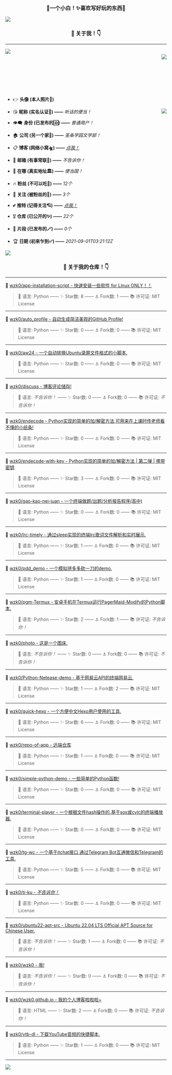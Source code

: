<h3 align="center">🌈一个小白！✨喜欢写好玩的东西🎉</h3>

<img align='center' src='https://i0.hdslb.com/bfs/article/02db465212d3c374a43c60fa2625cc1caeaab796.png'>

<h3 align="center">💯 关于我！👇</h3>

---

<img align='left' src='https://github-readme-stats.vercel.app/api?username=wzk0&theme=tokyonight&show_icons=true'>

<br>

<img align='right' src='https://github-readme-stats.vercel.app/api/top-langs/?username=wzk0&layout=compact&theme=tokyonight'>

<br><br><br><br><br><br>

* 👉 **头像 (本人照片🔮)**

<img align='right' src='https://avatars.githubusercontent.com/u/89891126?v=4'>

* 😘 **昵称 (实名认证👑) ——** *听话的便当！*

* 👁️‍🗨️ **身份 (已发布的🆔) ——** *普通用户！* 

* 🏠 **公司 (另一个家💢) ——** *圣条学园文学部！*

* 📋 **博客 (网络小窝🛸) ——** *[点我！](https://wzk0.github.io/)*

* 📮 **邮箱 (有事常联📧) ——** *不告诉你！*

* 🏩 **在哪 (真实地址🏛️) ——** *便当国！*

* 🔥 **粉丝 (不可以吃🐻) ——** *12个* 

* 🦄 **关注 (被粉丝的🚀) ——** *3个*

* 💕 **推特 (记得关注💘) ——** *[点我！](https://twitter.com/thd_bd)*

* 🎖 **仓库 (已公开的✨) ——** *22个* 

* 💎 **片段 (已发布的🪄) ——** *0个* 

* 🏆 **日期 (初来乍到✅) ——** *2021-09-01T03:21:12Z*

<img align='center' src='https://i0.hdslb.com/bfs/article/02db465212d3c374a43c60fa2625cc1caeaab796.png'>

<h3 align="center">💯 关于我的仓库！👇</h3>

---

🤎 [wzk0/app-installation-script - 快速安装一些软件 for Linux ONLY！！](https://github.com/wzk0/app-installation-script)

> 💬 语言: Python —— ✨ Star数: 8 —— ⚓ Fork数: 1 —— 📚 许可证: MIT License

---

💙 [wzk0/auto_profile - 自动生成简洁美观的GitHub Profile!](https://github.com/wzk0/auto_profile)

> 💬 语言: Python —— ✨ Star数: 0 —— ⚓ Fork数: 0 —— 📚 许可证: MIT License

---

💚 [wzk0/aw24 - 一个自动转换Ubuntu录屏文件格式的小脚本.](https://github.com/wzk0/aw24)

> 💬 语言: Python —— ✨ Star数: 0 —— ⚓ Fork数: 0 —— 📚 许可证: MIT License

---

💜 [wzk0/discuss - 博客评论储存!](https://github.com/wzk0/discuss)

> 💬 语言: *不告诉你！* —— ✨ Star数: 0 —— ⚓ Fork数: 0 —— 📚 许可证: *不告诉你！*

---

💚 [wzk0/endecode - Python实现的简单的加/解密方法,可用来在上课时传老师看不懂的小纸条!](https://github.com/wzk0/endecode)

> 💬 语言: Python —— ✨ Star数: 0 —— ⚓ Fork数: 0 —— 📚 许可证: MIT License

---

💙 [wzk0/endecode-with-key - Python实现的简单的加/解密方法 | 第二弹 | 携带密钥](https://github.com/wzk0/endecode-with-key)

> 💬 语言: Python —— ✨ Star数: 3 —— ⚓ Fork数: 0 —— 📚 许可证: MIT License

---

🖤 [wzk0/gao-kao-nei-juan - 一个终端做题/出题/分析报告程序(高中)](https://github.com/wzk0/gao-kao-nei-juan)

> 💬 语言: Python —— ✨ Star数: 0 —— ⚓ Fork数: 0 —— 📚 许可证: MIT License

---

🤎 [wzk0/lrc-timely - 通过sleep实现的终端lrc歌词文件解析和实时展示.](https://github.com/wzk0/lrc-timely)

> 💬 语言: Python —— ✨ Star数: 1 —— ⚓ Fork数: 0 —— 📚 许可证: MIT License

---

💛 [wzk0/pdd_demo - 一个模拟拼多多砍一刀的demo.](https://github.com/wzk0/pdd_demo)

> 💬 语言: Python —— ✨ Star数: 1 —— ⚓ Fork数: 0 —— 📚 许可证: MIT License

---

💙 [wzk0/pgm-Termux - 安卓手机在Termux运行PagerMaid-Modify的Python脚本.](https://github.com/wzk0/pgm-Termux)

> 💬 语言: Python —— ✨ Star数: 2 —— ⚓ Fork数: 1 —— 📚 许可证: *不告诉你！*

---

💙 [wzk0/photo - 这是一个图床.](https://github.com/wzk0/photo)

> 💬 语言: *不告诉你！* —— ✨ Star数: 0 —— ⚓ Fork数: 0 —— 📚 许可证: *不告诉你！*

---

🤍 [wzk0/Python-Netease-demo - 基于网易云API的终端网易云.](https://github.com/wzk0/Python-Netease-demo)

> 💬 语言: Python —— ✨ Star数: 1 —— ⚓ Fork数: 2 —— 📚 许可证: MIT License

---

💙 [wzk0/quick-hexo - 一个方便中文Hexo用户使用的工具.](https://github.com/wzk0/quick-hexo)

> 💬 语言: Python —— ✨ Star数: 6 —— ⚓ Fork数: 0 —— 📚 许可证: MIT License

---

💛 [wzk0/repo-of-app - 远端仓库](https://github.com/wzk0/repo-of-app)

> 💬 语言: Python —— ✨ Star数: 1 —— ⚓ Fork数: 0 —— 📚 许可证: MIT License

---

🤍 [wzk0/simple-python-demo - 一些简单的Python函数!](https://github.com/wzk0/simple-python-demo)

> 💬 语言: Python —— ✨ Star数: 0 —— ⚓ Fork数: 0 —— 📚 许可证: MIT License

---

💜 [wzk0/terminal-player - 一个根据文件hash操作的,基于sox或cvlc的终端播放器.](https://github.com/wzk0/terminal-player)

> 💬 语言: Python —— ✨ Star数: 0 —— ⚓ Fork数: 0 —— 📚 许可证: MIT License

---

🖤 [wzk0/tg-wc - 一个基于itchat接口,通过Telegram Bot互通微信和Telegram的工具.](https://github.com/wzk0/tg-wc)

> 💬 语言: Python —— ✨ Star数: 5 —— ⚓ Fork数: 0 —— 📚 许可证: MIT License

---

🤎 [wzk0/ti-ku - *不告诉你！*](https://github.com/wzk0/ti-ku)

> 💬 语言: Python —— ✨ Star数: 0 —— ⚓ Fork数: 0 —— 📚 许可证: MIT License

---

💛 [wzk0/ubuntu22-apt-src - Ubuntu 22.04 LTS Official APT Source for Chinese User.](https://github.com/wzk0/ubuntu22-apt-src)

> 💬 语言: *不告诉你！* —— ✨ Star数: 1 —— ⚓ Fork数: 0 —— 📚 许可证: *不告诉你！*

---

🖤 [wzk0/wzk0 - 我!](https://github.com/wzk0/wzk0)

> 💬 语言: *不告诉你！* —— ✨ Star数: 0 —— ⚓ Fork数: 0 —— 📚 许可证: *不告诉你！*

---

🤍 [wzk0/wzk0.github.io - 我的个人博客啦啦啦~](https://github.com/wzk0/wzk0.github.io)

> 💬 语言: HTML —— ✨ Star数: 2 —— ⚓ Fork数: 0 —— 📚 许可证: *不告诉你！*

---

🖤 [wzk0/ytb-dl - 下载YouTube音频的快捷脚本.](https://github.com/wzk0/ytb-dl)

> 💬 语言: Python —— ✨ Star数: 1 —— ⚓ Fork数: 0 —— 📚 许可证: MIT License

---

<img align='center' src='https://i0.hdslb.com/bfs/article/02db465212d3c374a43c60fa2625cc1caeaab796.png'>
